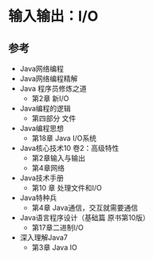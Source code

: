# 输入输出：I/O














##  参考
- Java网络编程
- Java网络编程精解
- Java 程序员修炼之道
  - 第2章 新I/O
- Java编程的逻辑
  - 第四部分 文件
- Java编程思想
  - 第18章 Java I/O系统
- Java核心技术10 卷2：高级特性
  - 第2章输入与输出
  - 第4章网络
- Java技术手册
  - 第10 章 处理文件和I/O
- Java特种兵
  - 第4章 Java通信，交互就需要通信
- Java语言程序设计（基础篇 原书第10版）
  - 第17章二进制I/O
- 深入理解Java7
  - 第3章 Java IO





